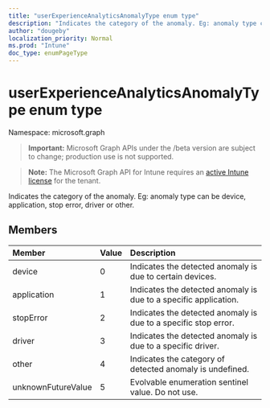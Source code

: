 ```yaml
---
title: "userExperienceAnalyticsAnomalyType enum type"
description: "Indicates the category of the anomaly. Eg: anomaly type can be device, application, stop error, driver or other."
author: "dougeby"
localization_priority: Normal
ms.prod: "Intune"
doc_type: enumPageType
---
```


# userExperienceAnalyticsAnomalyType enum type

Namespace: microsoft.graph

> **Important:** Microsoft Graph APIs under the /beta version are subject to change; production use is not supported.

> **Note:** The Microsoft Graph API for Intune requires an [active Intune license](https://go.microsoft.com/fwlink/?linkid=839381) for the tenant.

Indicates the category of the anomaly. Eg: anomaly type can be device, application, stop error, driver or other.

## Members
|Member|Value|Description|
|:---|:---|:---|
|device|0|Indicates the detected anomaly is due to certain devices.|
|application|1|Indicates the detected anomaly is due to a specific application.|
|stopError|2|Indicates the detected anomaly is due to a specific stop error.|
|driver|3|Indicates the detected anomaly is due to a specific driver.|
|other|4|Indicates the category of detected anomaly is undefined.|
|unknownFutureValue|5|Evolvable enumeration sentinel value. Do not use.|




